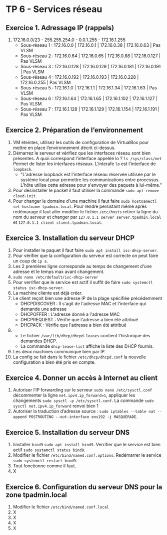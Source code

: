 # TP 6 - Services réseau
## Exercice 1. Adressage IP (rappels)
1. 172.16.0.0/23 - 255.255.254.0 - 0.0.1.255 - 172.16.1.255
	* Sous-réseau 1 : 172.16.0.0 | 172.16.0.1 | 172.16.0.38 | 172.16.0.63 | Pas VLSM
	* Sous-réseau 2 : 172.16.0.64 | 172.16.0.65 | 172.16.0.88 | 172.16.0.127 | Pas VLSM
	* Sous-réseau 3 : 172.16.0.128 | 172.16.0.129 | 172.16.0.181 | 172.16.0.191 | Pas VLSM
	* Sous-réseau 4 : 172.16.0.192 | 172.16.0.193 | 172.16.0.228 | 172.16.0.255 | Pas VLSM
	* Sous-réseau 5 : 172.16.1.0 | 172.16.1.1 | 172.16.1.34 | 172.16.1.63 | Pas VLSM
	* Sous-réseau 6 : 172.16.1.64 | 172.16.1.65 | 172.16.1.102 | 172.16.1.127 | Pas VLSM
	* Sous-réseau 7 : 172.16.1.128 | 172.16.1.129 | 172.16.1.154 | 172.16.1.191 | Pas VLSM

## Exercice 2. Préparation de l’environnement
1. VM éteintes, utilisez les outils de configuration de VirtualBox pour mettre en place l’environnement décrit ci-dessus.
2. Démarrez le serveur et vérifiez que les interfaces réseau sont bien présentes. A quoi correspond l’interface appelée lo ? `ls /sys/class/net` Permet de lister les interfaces réseaux. L'interafe `lo` est l'interface de `loopback`. 
	* "L'adresse loopback est l'interface réseau réservée utilisée par le système local pour permettre les communications entre processus. L'hôte utilise cette adresse pour s'envoyer des paquets à lui-même."
3. Pour désinstaller le packet il faut utiliser la commande `sudo apt remove cloud-init`.
4. Pour changer le domaine d'une machine il faut faire `sudo hostnamectl set-hostname tpadmin.local`. Pour rendre persistant même après redémarage il faut aller modifier le fichier `/etc/hosts` retirer la ligne du nom du serveur et changer par `127.0.1.1 server server.tpadmin.local` et `127.0.1.1 client client.tpadmin.local`.
## Exercice 3. Installation du serveur DHCP
1. Pour installer le paquet il faut faire `sudo apt install isc-dhcp-server`.
2. Pour vérifier que la configuration du serveur est correcte on peut faire un coup de `ip a`.
3. Les 2 premières ligne corresponde au temps de changement d'une adresse et le temps max avant changement.
4. `sudo nano /etc/default/isc-dhcp-server`
5. Pour verrifier que le service est actif il suffit de faire `sudo systemctl status isc-dhcp-server`.
6. La machine cliente est déjà créer.
7. Le client reçoit bien une adresse IP de la plage spécifiée précédemment
	* DHCPDISCOVER : Il s'agit de l'adresse MAC et l'interface qui demande une adresse
	* DHCPOFFER : L'adresse donné a l'adresse MAC
	* DHCPREQUEST : Vérifie que l'adresse a bien été attribué
	* DHCPACK : Vérifie que l'adresse a bien été attribué
8. * Le fichier `/var/lib/dhcp/dhcpd.leases` contient l'historique des demandes DHCP.
	* La commande `dhcp-lease-list` affiche la liste des DHCP fournis.
9. Les deux machines communique bien par IP.	
10. La config se fait dans le fichier `/etc/dhcp/dhcpd.conf` la nouvelle configuration a bien été pris en compte.
## Exercice 4. Donner un accès à Internet au client
1. Autoriser l’IP forwarding sur le serveur `sudo nano /etc/sysctl.conf` décommenter la ligne `net.ipv4.ip_forward=1`, appliquer les changements `sudo sysctl -p /etc/sysctl.conf`. La commande `sudo sysctl net.ipv4.ip_forward` renvoi bien 1
2. Autoriser la traduction d’adresse source : `sudo iptables --table nat --append POSTROUTING --out-interface ens192 -j MASQUERADE`.
## Exercice 5. Installation du serveur DNS
1. Iinstaller `bind9` `sudo apt install bind9`. Verrifier que le service est bien actif `sudo systemctl status bind9`.
2. Modifier le fichier `/etc/bind/named.conf.options`. Redémarrer le service `sudo systemctl restart bind9`.
3. Tout fonctionne comme il faut.
4. X
## Exercice 6. Configuration du serveur DNS pour la zone tpadmin.local
1. Modifier le fichier `/etc/bind/named.conf.local`
2. X
3. X
4. X
5. X
